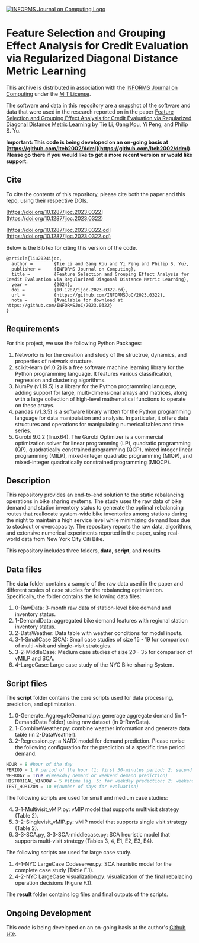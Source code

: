 [![INFORMS Journal on Computing Logo](https://INFORMSJoC.github.io/logos/INFORMS_Journal_on_Computing_Header.jpg)](https://pubsonline.informs.org/journal/ijoc)

# Feature Selection and Grouping Effect Analysis for Credit Evaluation via Regularized Diagonal Distance Metric Learning

This archive is distributed in association with the [INFORMS Journal on
Computing](https://pubsonline.informs.org/journal/ijoc) under the [MIT License](LICENSE).

The software and data in this repository are a snapshot of the software and data that were used in the research reported on in the paper 
[Feature Selection and Grouping Effect Analysis for Credit Evaluation via Regularized Diagonal Distance Metric Learning](https://doi.org/10.1287/ijoc.2023.0322) by Tie Li, Gang Kou, Yi Peng, and Philip S. Yu. 

**Important: This code is being developed on an on-going basis at [https://github.com/lteb2002/ddml](https://github.com/lteb2002/ddml). Please go there if you would like to get a more recent version or would like support**.

## Cite

To cite the contents of this repository, please cite both the paper and this repo, using their respective DOIs.

[https://doi.org/10.1287/ijoc.2023.0322](https://doi.org/10.1287/ijoc.2023.0322)

[https://doi.org/10.1287/ijoc.2023.0322.cd](https://doi.org/10.1287/ijoc.2023.0322.cd)


Below is the BibTex for citing this version of the code.

```
@article{liu2024ijoc,
  author =        {Tie Li and Gang Kou and Yi Peng and Philip S. Yu},
  publisher =     {INFORMS Journal on Computing},
  title =         {Feature Selection and Grouping Effect Analysis for Credit Evaluation via Regularized Diagonal Distance Metric Learning},
  year =          {2024},
  doi =           {10.1287/ijoc.2023.0322.cd},
  url =           {https://github.com/INFORMSJoC/2023.0322},
  note =          {Available for download at https://github.com/INFORMSJoC/2023.0322}
}  
```
## Requirements

For this project, we use the following Python Packages:

1. Networkx is for the creation and study of the structrue, dynamics, and properties of network structure.
2. scikit-learn (v1.0.2) is a free software machine learning library for the Python programming language. It features various classification, regression and clustering algorithms.
3. NumPy (v1.19.5) is a library for the Python programming language, adding support for large, multi-dimensional arrays and matrices, along with a large collection of high-level mathematical functions to operate on these arrays.
4. pandas (v1.3.5) is a software library written for the Python programming language for data manipulation and analysis. In particular, it offers data structures and operations for manipulating numerical tables and time series.
5. Gurobi 9.0.2 (linux64). The Gurobi Optimizer is a commercial optimization solver for linear programming (LP), quadratic programming (QP), quadratically constrained programming (QCP), mixed integer linear programming (MILP), mixed-integer quadratic programming (MIQP), and mixed-integer quadratically constrained programming (MIQCP).


## Description

This repository provides an end-to-end solution to the static rebalancing operations in bike sharing systems. The study uses the raw data of bike demand and station inventory status to generate the optimal rebalancing routes that reallocate system-wide bike inventories among stations during the night to maintain a high service level while minimizing demand loss due to stockout or overcapacity. The repository reports the raw data, algorithms, and extensive numerical experiments reported in the paper, using real-world data from New York City Citi Bike.

This repository includes three folders, **data**, **script**, and **results**

## Data files
The **data** folder contains a sample of the raw data used in the paper and different scales of case studies for the rebalancing optimization. Specifically, the folder contains the following data files:

1. 0-RawData: 3-month raw data of station-level bike demand and inventory status.
2. 1-DemandData: aggregated bike demand features with regional station inventory status.
3. 2-DataWeather: Data table with weather conditions for model inputs.
4. 3-1-SmallCase (SCA): Small case studies of size 15 - 19 for comparison of multi-visit and single-visit strategies. 
5. 3-2-MiddleCase: Medium case studies of size 20 - 35 for comparison of vMILP and SCA. 
6. 4-LargeCase: Large case study of the NYC Bike-sharing System.

## Script files

The **script** folder contains the core scripts used for data processing, prediction, and optimization. 

1. 0-Generate_AggregateDemand.py: generage aggregate demand (in 1-DemandData Folder) using raw dataset (in 0-RawData).
2. 1-CombineWeather.py: combine weather information and generate data table (in 2-DataWeather).
3. 2-Regression.py: a NARX model for demand prediction. Please revise the following configuration for the prediction of a specific time period demand.

```python
HOUR = 8 #hour of the day
PERIOD = 1 # period of the hour (1: first 30-minutes period; 2: second 30-minutes period)
WEEKDAY = True #(Weekday demand or weekend demand prediction)
HISTORICAL_WINDOW = 5 #(time lag. 5: for weekday prediction; 2: weekend prediction.)
TEST_HORIZON = 10 #(number of days for evaluation)
```
The following scripts are used for small and medium case studies:

4. 3-1-Multivisit_vMIP.py: vMIP model that supports multivisit strategy (Table 2).
5. 3-2-Singlevisit_vMIP.py: vMIP model that supports single visit strategy (Table 2).
6. 3-3-SCA.py, 3-3-SCA-middlecase.py: SCA heuristic model that supports multi-visit strategy (Tables 3, 4, E1, E2, E3, E4).

The following scripts are used for large case study.

1. 4-1-NYC LargeCase Codeserver.py: SCA heuristic model for the complete case study (Table F.1).
2. 4-2-NYC LargeCase visualization.py: visualization of the final rebalacing operation decisions (Figure F.1).


The **result** folder contains log files and final outputs of the scripts.

## Ongoing Development

This code is being developed on an on-going basis at the author's
[Github site](https://github.com/liujm8/IJOC-Bike).